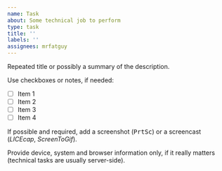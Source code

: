 ```yaml
---
name: Task
about: Some technical job to perform
type: task
title: ''
labels: ''
assignees: mrfatguy
---
```


Repeated title or possibly a summary of the description.

Use checkboxes or notes, if needed:

- [ ] Item 1  
- [ ] Item 2
- [ ] Item 3
- [ ] Item 4

If possible and required, add a screenshot (<kbd>PrtSc</kbd>) or a screencast (_LICEcap_, _ScreenToGif_).

Provide device, system and browser information only, if it really matters (technical tasks are usually server-side).